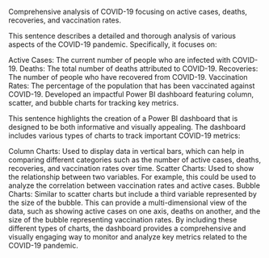 Comprehensive analysis of COVID-19 focusing on active cases, deaths, recoveries, and vaccination rates.

This sentence describes a detailed and thorough analysis of various aspects of the COVID-19 pandemic. Specifically, it focuses on:

Active Cases: The current number of people who are infected with COVID-19.
Deaths: The total number of deaths attributed to COVID-19.
Recoveries: The number of people who have recovered from COVID-19.
Vaccination Rates: The percentage of the population that has been vaccinated against COVID-19.
Developed an impactful Power BI dashboard featuring column, scatter, and bubble charts for tracking key metrics.

This sentence highlights the creation of a Power BI dashboard that is designed to be both informative and visually appealing. The dashboard includes various types of charts to track important COVID-19 metrics:

Column Charts: Used to display data in vertical bars, which can help in comparing different categories such as the number of active cases, deaths, recoveries, and vaccination rates over time.
Scatter Charts: Used to show the relationship between two variables. For example, this could be used to analyze the correlation between vaccination rates and active cases.
Bubble Charts: Similar to scatter charts but include a third variable represented by the size of the bubble. This can provide a multi-dimensional view of the data, such as showing active cases on one axis, deaths on another, and the size of the bubble representing vaccination rates.
By including these different types of charts, the dashboard provides a comprehensive and visually engaging way to monitor and analyze key metrics related to the COVID-19 pandemic.
